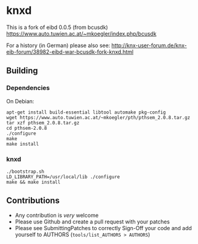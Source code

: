 knxd
====

This is a fork of eibd 0.0.5 (from bcusdk)
https://www.auto.tuwien.ac.at/~mkoegler/index.php/bcusdk

For a history (in German) please also see:
http://knx-user-forum.de/knx-eib-forum/38982-eibd-war-bcusdk-fork-knxd.html

## Building

### Dependencies

On Debian:

    apt-get install build-essential libtool automake pkg-config
    wget https://www.auto.tuwien.ac.at/~mkoegler/pth/pthsem_2.0.8.tar.gz
    tar xzf pthsem_2.0.8.tar.gz
    cd pthsem-2.0.8
    ./configure
    make
    make install

### knxd

    ./bootstrap.sh
    LD_LIBRARY_PATH=/usr/local/lib ./configure
    make && make install

## Contributions

* Any contribution is *very* welcome
* Please use Github and create a pull request with your patches
* Please see SubmittingPatches to correctly Sign-Off your code and add yourself to AUTHORS (`tools/list_AUTHORS > AUTHORS`)
